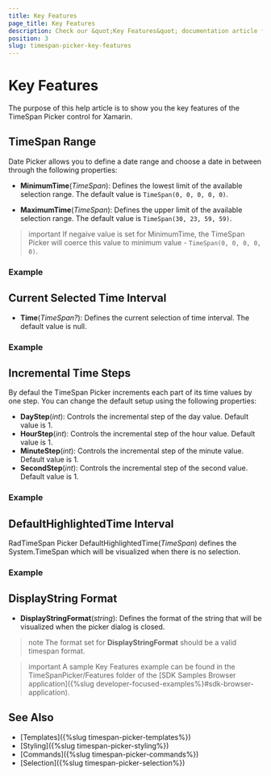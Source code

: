 ```yaml
---
title: Key Features
page_title: Key Features
description: Check our &quot;Key Features&quot; documentation article for Telerik TimeSpan Picker for Xamarin control.
position: 3
slug: timespan-picker-key-features
---
```


# Key Features

The purpose of this help article is to show you the key features of the TimeSpan Picker control for Xamarin. 

## TimeSpan Range

Date Picker allows you to define a date range and choose a date in between through the following properties:

* **MinimumTime**(*TimeSpan*): Defines the lowest limit of the available selection range. The default value is `TimeSpan(0, 0, 0, 0, 0)`.

* **MaximumTime**(*TimeSpan*): Defines the upper limit of the available selection range. The default value is `TimeSpan(30, 23, 59, 59)`.

>important If negaive value is set for MinimumTime, the TimeSpan Picker will coerce this value to minimum value - `TimeSpan(0, 0, 0, 0, 0)`.

### Example

<snippet id='timespanpicker-keyfeatures-minmaxtime' />

## Current Selected Time Interval

* **Time**(*TimeSpan?*): Defines the current selection of time interval. The default value is null.

### Example 

<snippet id='timespanpicker-keyfeatures-time' />

## Incremental Time Steps

By defaul the TimeSpan Picker increments each part of its time values by one step. You can change the default setup using the following properties:

* **DayStep**(*int*): Controls the incremental step of the day value. Default value is 1.
* **HourStep**(*int*): Controls the incremental step of the hour value. Default value is 1.
* **MinuteStep**(*int*): Controls the incremental step of the minute value. Default value is 1. 
* **SecondStep**(*int*): Controls the incremental step of the second value. Default value is 1.

### Example 

<snippet id='timespanpicker-keyfeatures-time-steps' />

## DefaultHighlightedTime Interval

RadTimeSpan Picker DefaultHighlightedTime(*TimeSpan*) defines the System.TimeSpan which will be visualized when there is no selection.

### Example

<snippet id='timespanpicker-keyfeatures-time-defaulthighlighted' />

## DisplayString Format

* **DisplayStringFormat**(*string*): Defines the format of the string that will be visualized when the picker dialog is closed. 

>note The format set for **DisplayStringFormat** should be a valid timespan format. 

>important A sample Key Features example can be found in the TimeSpanPicker/Features folder of the [SDK Samples Browser application]({%slug developer-focused-examples%}#sdk-browser-application).

## See Also

- [Templates]({%slug timespan-picker-templates%})
- [Styling]({%slug timespan-picker-styling%})
- [Commands]({%slug timespan-picker-commands%})
- [Selection]({%slug timespan-picker-selection%})
